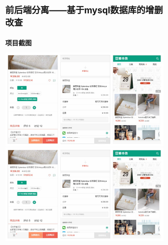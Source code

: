 # 前后端分离——基于mysql数据库的增删改查
## 项目截图

![预览截图](https://github.com/wwenj/dou-ban/blob/master/Screenshots/md1.jpg)
![预览截图](https://github.com/wwenj/dou-ban/blob/master/Screenshots/md1.jpg)